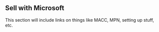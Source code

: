 ## Sell with Microsoft

This section will include links on things like MACC, MPN, setting up stuff, etc.
